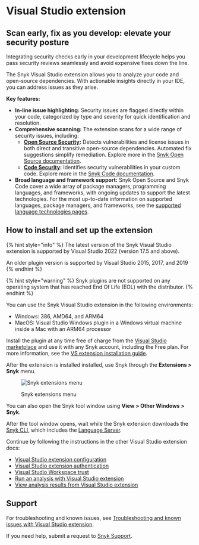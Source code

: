 # Visual Studio extension

## **Scan early, fix as you develop: elevate your security posture**

Integrating security checks early in your development lifecycle helps you pass security reviews seamlessly and avoid expensive fixes down the line.

The Snyk Visual Studio extension allows you to analyze your code and open-source dependencies. With actionable insights directly in your IDE, you can address issues as they arise.

**Key features:**

* **In-line issue highlighting:** Security issues are flagged directly within your code, categorized by type and severity for quick identification and resolution.
* **Comprehensive scanning:** The extension scans for a wide range of security issues, including:
  * [**Open Source Security**](https://snyk.io/product/open-source-security-management/)**:** Detects vulnerabilities and license issues in both direct and transitive open-source dependencies. Automated fix suggestions simplify remediation. Explore more in the [Snyk Open Source documentation](https://docs.snyk.io/scan-using-snyk/snyk-open-source).
  * [**Code Security**](https://snyk.io/product/snyk-code/)**:** Identifies security vulnerabilities in your custom code. Explore more in the [Snyk Code documentation](https://docs.snyk.io/scan-using-snyk/snyk-code).
* **Broad language and framework support:** Snyk Open Source and Snyk Code cover a wide array of package managers, programming languages, and frameworks, with ongoing updates to support the latest technologies. For the most up-to-date information on supported languages, package managers, and frameworks, see the [supported language technologies pages](https://docs.snyk.io/supported-languages-package-managers-and-frameworks).

## How to install and set up the extension

{% hint style="info" %}
The latest version of the Snyk Visual Studio extension is supported by Visual Studio 2022 (version 17.5 and above).

An older plugin version is supported by Visual Studio 2015, 2017, and 2019
{% endhint %}

{% hint style="warning" %}
Snyk plugins are not supported on any operating system that has reached End Of Life (EOL) with the distributor.&#x20;
{% endhint %}

You can use the Snyk Visual Studio extension in the following environments:

* Windows: 386, AMD64, and ARM64
* MacOS: Visual Studio Windows plugin in a Windows virtual machine inside a Mac with an ARM64 processor

Install the plugin at any time free of charge from the  [Visual Studio marketplace](https://marketplace.visualstudio.com/items?itemName=snyk-security.snyk-vulnerability-scanner-vs-2022) and use it with any Snyk account, including the Free plan. For more information, see the [VS extension installation guide](https://learn.microsoft.com/en-us/visualstudio/ide/finding-and-using-visual-studio-extensions?view=vs-2022#find-and-install-extensions).

After the extension is installed installed, use Snyk through the **Extensions > Snyk** menu.

<figure><img src="../../../.gitbook/assets/image (351) (1) (1) (1) (1) (1) (1) (1) (1) (1).png" alt="Snyk extensions menu"><figcaption><p>Snyk extensions menu</p></figcaption></figure>

You can also open the Snyk tool window using **View > Other Windows > Snyk**_._

After the tool window opens, wait while the Snyk extension downloads the  [Snyk CLI,](https://docs.snyk.io/snyk-cli) which includes the [Language Server](https://docs.snyk.io/scm-ide-and-ci-cd-integrations/snyk-ide-plugins-and-extensions/snyk-language-server).

Continue by following the instructions in the other Visual Studio extension docs:

* [Visual Studio extension configuration](https://docs.snyk.io/scm-ide-and-ci-cd-integrations/snyk-ide-plugins-and-extensions/visual-studio-extension/visual-studio-extension-configuration)
* [Visual Studio extension authentication](https://docs.snyk.io/scm-ide-and-ci-cd-integrations/snyk-ide-plugins-and-extensions/visual-studio-extension/visual-studio-extension-authentication)
* [Visual Studio Workspace trust](https://docs.snyk.io/scm-ide-and-ci-cd-integrations/snyk-ide-plugins-and-extensions/visual-studio-extension/workspace-trust)
* [Run an analysis with Visual Studio extension](https://docs.snyk.io/scm-ide-and-ci-cd-integrations/snyk-ide-plugins-and-extensions/visual-studio-extension/run-an-analysis-with-visual-studio-extension)
* [View analysis results from Visual Studio extension](https://docs.snyk.io/scm-ide-and-ci-cd-integrations/snyk-ide-plugins-and-extensions/visual-studio-extension/view-analysis-results-from-visual-studio-extension)

## Support

For troubleshooting and known issues, see [Troubleshooting and known issues with Visual Studio extension](https://docs.snyk.io/scm-ide-and-ci-cd-integrations/snyk-ide-plugins-and-extensions/visual-studio-extension/troubleshooting-and-known-issues-with-visual-studio-extension).

If you need help, submit a request to [Snyk Support](https://support.snyk.io/hc/en-us/requests/new).
